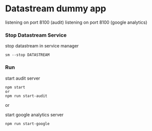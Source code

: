 # Datastream dummy app 

listening on port 8100 (audit)
listening on port 8100 (google analytics)


### Stop Datastream Service
stop datastream in service manager
```
sm --stop DATASTREAM
```

### Run
start audit server
```
npm start
or
npm run start-audit
```

or

start google analytics server
```
npm run start-google
```
